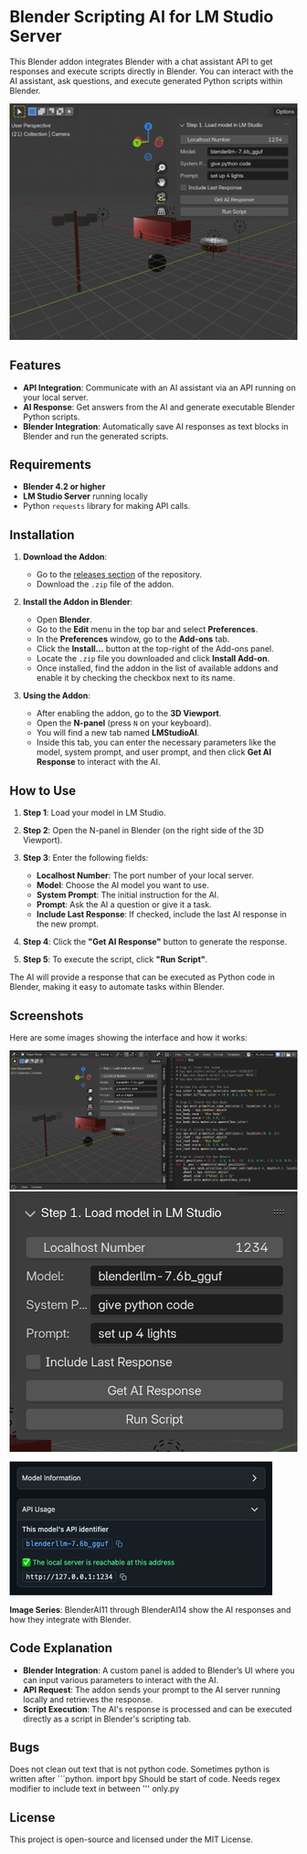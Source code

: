 # Blender Scripting AI for LM Studio Server

This Blender addon integrates Blender with a chat assistant API to get responses and execute scripts directly in Blender. You can interact with the AI assistant, ask questions, and execute generated Python scripts within Blender.

![BlenderAI13](https://raw.githubusercontent.com/SurgeonTalus/Blender-Scripting-AI-for-LM-Studio-Server/main/LM%20Studio%20BlenderBridge%20Images/BlenderAI13.png)

## Features

- **API Integration**: Communicate with an AI assistant via an API running on your local server.
- **AI Response**: Get answers from the AI and generate executable Blender Python scripts.
- **Blender Integration**: Automatically save AI responses as text blocks in Blender and run the generated scripts.

## Requirements

- **Blender 4.2 or higher**
- **LM Studio Server** running locally
- Python `requests` library for making API calls.

## Installation

1. **Download the Addon**:
   - Go to the [releases section](https://github.com/SurgeonTalus/Blender-Scripting-AI-for-LM-Studio-Server/releases) of the repository.
   - Download the `.zip` file of the addon.

2. **Install the Addon in Blender**:
   - Open **Blender**.
   - Go to the **Edit** menu in the top bar and select **Preferences**.
   - In the **Preferences** window, go to the **Add-ons** tab.
   - Click the **Install...** button at the top-right of the Add-ons panel.
   - Locate the `.zip` file you downloaded and click **Install Add-on**.
   - Once installed, find the addon in the list of available addons and enable it by checking the checkbox next to its name.

3. **Using the Addon**:
   - After enabling the addon, go to the **3D Viewport**.
   - Open the **N-panel** (press `N` on your keyboard).
   - You will find a new tab named **LMStudioAI**.
   - Inside this tab, you can enter the necessary parameters like the model, system prompt, and user prompt, and then click **Get AI Response** to interact with the AI.


## How to Use

1. **Step 1**: Load your model in LM Studio.
2. **Step 2**: Open the N-panel in Blender (on the right side of the 3D Viewport).
3. **Step 3**: Enter the following fields:
   - **Localhost Number**: The port number of your local server.
   - **Model**: Choose the AI model you want to use.
   - **System Prompt**: The initial instruction for the AI.
   - **Prompt**: Ask the AI a question or give it a task.
   - **Include Last Response**: If checked, include the last AI response in the new prompt.

4. **Step 4**: Click the **"Get AI Response"** button to generate the response.
5. **Step 5**: To execute the script, click **"Run Script"**.

The AI will provide a response that can be executed as Python code in Blender, making it easy to automate tasks within Blender.

## Screenshots

Here are some images showing the interface and how it works:

![BlenderAI11](https://github.com/SurgeonTalus/Blender-Scripting-AI-for-LM-Studio-Server/blob/main/LM%20Studio%20BlenderBridge%20Images/BlenderAI11.png)
![BlenderAI12](https://raw.githubusercontent.com/SurgeonTalus/Blender-Scripting-AI-for-LM-Studio-Server/main/LM%20Studio%20BlenderBridge%20Images/BlenderAI12.png)

![BlenderAI14](https://raw.githubusercontent.com/SurgeonTalus/Blender-Scripting-AI-for-LM-Studio-Server/main/LM%20Studio%20BlenderBridge%20Images/BlenderAI14.png)

**Image Series**: BlenderAI11 through BlenderAI14 show the AI responses and how they integrate with Blender.

## Code Explanation

- **Blender Integration**: A custom panel is added to Blender’s UI where you can input various parameters to interact with the AI.
- **API Request**: The addon sends your prompt to the AI server running locally and retrieves the response.
- **Script Execution**: The AI's response is processed and can be executed directly as a script in Blender's scripting tab.
## Bugs
Does not clean out text that is not python code.
Sometimes python is written after ´´´python. import bpy Should be start of code. 
Needs regex modifier to include text in between ''' only.py
## License

This project is open-source and licensed under the MIT License.
